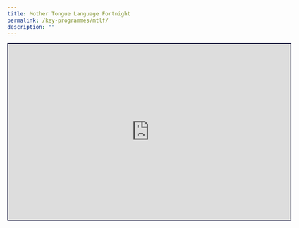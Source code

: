```yaml
---
title: Mother Tongue Language Fortnight
permalink: /key-programmes/mtlf/
description: ""
---
```

<iframe style="border:2px solid #0A0B30" src="https://www.youtube.com/embed/VSfwd5o_MvA" height="400" width="640">
</iframe>